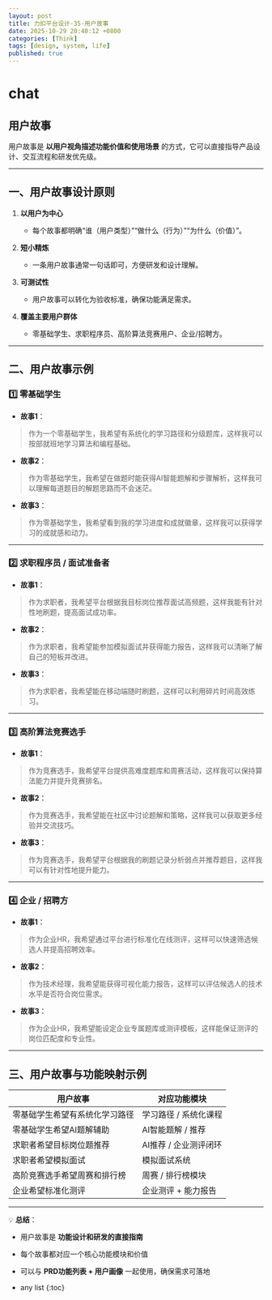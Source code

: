 ```yaml
---
layout: post
title: 力扣平台设计-35-用户故事
date: 2025-10-29 20:40:12 +0800
categories: [Think]
tags: [design, system, life]
published: true
---
```



# chat

## 用户故事

用户故事是 **以用户视角描述功能价值和使用场景** 的方式，它可以直接指导产品设计、交互流程和研发优先级。

---

## **一、用户故事设计原则**

1. **以用户为中心**

   * 每个故事都明确“谁（用户类型）”“做什么（行为）”“为什么（价值）”。

2. **短小精炼**

   * 一条用户故事通常一句话即可，方便研发和设计理解。

3. **可测试性**

   * 用户故事可以转化为验收标准，确保功能满足需求。

4. **覆盖主要用户群体**

   * 零基础学生、求职程序员、高阶算法竞赛用户、企业/招聘方。

---

## **二、用户故事示例**

### **1️⃣ 零基础学生**

* **故事1**：

> 作为一个零基础学生，我希望有系统化的学习路径和分级题库，这样我可以按部就班地学习算法和编程基础。

* **故事2**：

> 作为零基础学生，我希望在做题时能获得AI智能题解和步骤解析，这样我可以理解每道题目的解题思路而不会迷茫。

* **故事3**：

> 作为零基础学生，我希望看到我的学习进度和成就徽章，这样我可以获得学习的成就感和动力。

---

### **2️⃣ 求职程序员 / 面试准备者**

* **故事1**：

> 作为求职者，我希望平台根据我目标岗位推荐面试高频题，这样我能有针对性地刷题，提高面试成功率。

* **故事2**：

> 作为求职者，我希望能参加模拟面试并获得能力报告，这样我可以清晰了解自己的短板并改进。

* **故事3**：

> 作为求职者，我希望能在移动端随时刷题，这样可以利用碎片时间高效练习。

---

### **3️⃣ 高阶算法竞赛选手**

* **故事1**：

> 作为竞赛选手，我希望平台提供高难度题库和周赛活动，这样我可以保持算法能力并提升竞赛排名。

* **故事2**：

> 作为竞赛选手，我希望能在社区中讨论题解和策略，这样我可以获取更多经验并交流技巧。

* **故事3**：

> 作为竞赛选手，我希望平台根据我的刷题记录分析弱点并推荐题目，这样我可以有针对性地提升能力。

---

### **4️⃣ 企业 / 招聘方**

* **故事1**：

> 作为企业HR，我希望通过平台进行标准化在线测评，这样可以快速筛选候选人并提高招聘效率。

* **故事2**：

> 作为技术经理，我希望能获得可视化能力报告，这样可以评估候选人的技术水平是否符合岗位需求。

* **故事3**：

> 作为企业HR，我希望能设定企业专属题库或测评模板，这样能保证测评的岗位匹配度和专业性。

---

## **三、用户故事与功能映射示例**

| 用户故事            | 对应功能模块        |
| --------------- | ------------- |
| 零基础学生希望有系统化学习路径 | 学习路径 / 系统化课程  |
| 零基础学生希望AI题解辅助   | AI智能题解 / 推荐   |
| 求职者希望目标岗位题推荐    | AI推荐 / 企业测评闭环 |
| 求职者希望模拟面试       | 模拟面试系统        |
| 高阶竞赛选手希望周赛和排行榜  | 周赛 / 排行榜模块    |
| 企业希望标准化测评       | 企业测评 + 能力报告   |

---

💡 **总结**：

* 用户故事是 **功能设计和研发的直接指南**
* 每个故事都对应一个核心功能模块和价值
* 可以与 **PRD功能列表 + 用户画像** 一起使用，确保需求可落地


* any list
{:toc}